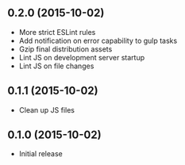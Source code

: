 ## 0.2.0 (2015-10-02)
* More strict ESLint rules
* Add notification on error capability to gulp tasks
* Gzip final distribution assets
* Lint JS on development server startup
* Lint JS on file changes

## 0.1.1 (2015-10-02)
* Clean up JS files

## 0.1.0 (2015-10-02)
* Initial release
